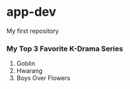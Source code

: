 # app-dev
My first repository
### My Top 3 Favorite K-Drama Series
1. Goblin
2. Hwarang
3. Boys Over Flowers
